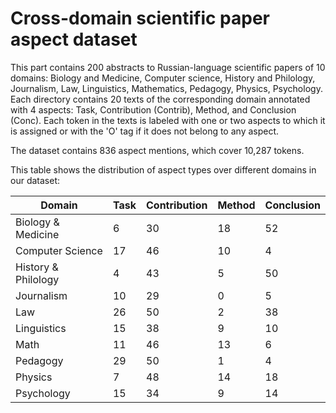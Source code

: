# Cross-domain scientific paper aspect dataset

This part contains 200 abstracts to Russian-language scientific papers of 10 domains: Biology and Medicine, Computer science, History and Philology, Journalism, Law, Linguistics, Mathematics, Pedagogy, Physics, Psychology.
Each directory contains 20 texts of the corresponding domain annotated with 4 aspects: Task, Contribution (Contrib), Method, and Conclusion (Conc).
Each token in the texts is labeled with one or two aspects to which it is assigned or with the 'O' tag if it does not belong to any aspect.

The dataset contains 836 aspect mentions, which cover 10,287 tokens. 

This table shows the distribution of aspect types over different domains in our dataset:

| Domain              |Task|Contribution|Method|Conclusion|
|---------------------|----|------------|------|----------|
| Biology & Medicine  |   6|          30|    18|        52|      
| Computer Science    |  17|          46|    10|         4|
| History & Philology |   4|          43|     5|        50|
| Journalism          |  10|          29|     0|         5|
| Law                 |  26|          50|     2|        38|
| Linguistics         |  15|          38|     9|        10|
| Math                |  11|          46|    13|         6|
| Pedagogy            |  29|          50|     1|         4|
| Physics             |   7|          48|    14|        18|
| Psychology          |  15|          34|     9|        14|
